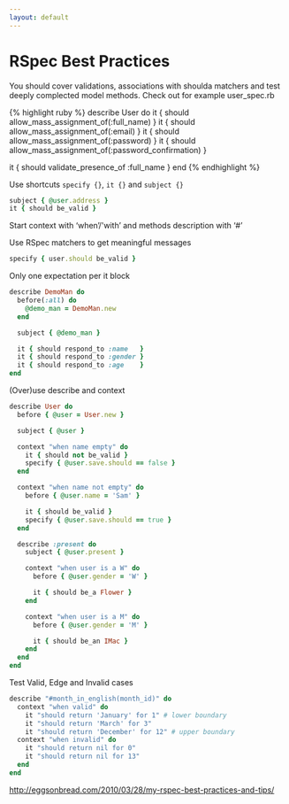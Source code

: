 ```yaml
---
layout: default
---
```


# RSpec Best Practices

You should cover validations, associations with shoulda matchers and test deeply
complected model methods.
Check out for example user_spec.rb

{% highlight ruby %}
describe User do
  it { should allow_mass_assignment_of(:full_name) }
  it { should allow_mass_assignment_of(:email) }
  it { should allow_mass_assignment_of(:password) }
  it { should allow_mass_assignment_of(:password_confirmation) }

  it { should validate_presence_of :full_name }
end
{% endhighlight %}

Use shortcuts `specify {}`, `it {}` and `subject {}`

```ruby
subject { @user.address }
it { should be_valid }
```

Start context with ‘when’/'with’ and methods description with ‘#’

Use RSpec matchers to get meaningful messages

```ruby
specify { user.should be_valid }
```

Only one expectation per it block

```ruby
describe DemoMan do
  before(:all) do
    @demo_man = DemoMan.new
  end

  subject { @demo_man }

  it { should respond_to :name   }
  it { should respond_to :gender }
  it { should respond_to :age    }
end
```

(Over)use describe and context

```ruby
describe User do
  before { @user = User.new }

  subject { @user }

  context "when name empty" do
    it { should not be_valid }
    specify { @user.save.should == false }
  end

  context "when name not empty" do
    before { @user.name = 'Sam' }

    it { should be_valid }
    specify { @user.save.should == true }
  end

  describe :present do
    subject { @user.present }

    context "when user is a W" do
      before { @user.gender = 'W' }

      it { should be_a Flower }
    end

    context "when user is a M" do
      before { @user.gender = 'M' }

      it { should be_an IMac }
    end
  end
end
```

Test Valid, Edge and Invalid cases

```ruby
describe "#month_in_english(month_id)" do
  context "when valid" do
    it "should return 'January' for 1" # lower boundary
    it "should return 'March' for 3"
    it "should return 'December' for 12" # upper boundary
  context "when invalid" do
    it "should return nil for 0"
    it "should return nil for 13"
  end
end
```

http://eggsonbread.com/2010/03/28/my-rspec-best-practices-and-tips/
